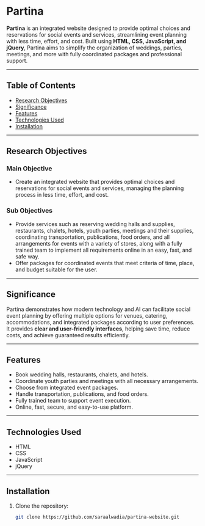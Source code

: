 # Partina

**Partina** is an integrated website designed to provide optimal choices and reservations for social events and services, streamlining event planning with less time, effort, and cost. Built using **HTML, CSS, JavaScript, and jQuery**, Partina aims to simplify the organization of weddings, parties, meetings, and more with fully coordinated packages and professional support.

---

## Table of Contents
- [Research Objectives](#research-objectives)
- [Significance](#significance)
- [Features](#features)
- [Technologies Used](#technologies-used)
- [Installation](#installation)
---

## Research Objectives

### Main Objective
- Create an integrated website that provides optimal choices and reservations for social events and services, managing the planning process in less time, effort, and cost.

### Sub Objectives
- Provide services such as reserving wedding halls and supplies, restaurants, chalets, hotels, youth parties, meetings and their supplies, coordinating transportation, publications, food orders, and all arrangements for events with a variety of stores, along with a fully trained team to implement all requirements online in an easy, fast, and safe way.
- Offer packages for coordinated events that meet criteria of time, place, and budget suitable for the user.

---

## Significance
Partina demonstrates how modern technology and AI can facilitate social event planning by offering multiple options for venues, catering, accommodations, and integrated packages according to user preferences. It provides **clear and user-friendly interfaces**, helping save time, reduce costs, and achieve guaranteed results efficiently.

---

## Features
- Book wedding halls, restaurants, chalets, and hotels.
- Coordinate youth parties and meetings with all necessary arrangements.
- Choose from integrated event packages.
- Handle transportation, publications, and food orders.
- Fully trained team to support event execution.
- Online, fast, secure, and easy-to-use platform.

---

## Technologies Used
- HTML
- CSS
- JavaScript
- jQuery

---

## Installation
1. Clone the repository:
   ```bash
   git clone https://github.com/saraalwadia/partina-website.git

